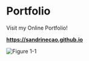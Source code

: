 # Portfolio
Visit my Online Portfolio!

**https://sandrinecao.github.io**

![Figure 1-1](	https://res.cloudinary.com/dkyqbngya/image/upload/v1594325657/s0ncwnajosrbahb6u2xo.gif "Portfolio")
